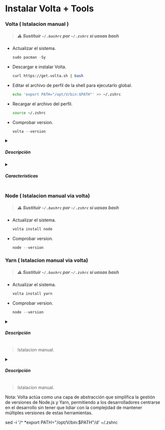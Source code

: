 <h1>Instalar Volta + Tools</h1>
 
### Volta ( Istalacion manual )
> ##### ⚠ Sustituir `~/.bashrc` por `~/.zshrc` si uasas bash
- Actualizar el sistema.
  ```js
  sudo pacman -Sy
  ```
- Descargar e instalar Volta.
  ```bash
  curl https://get.volta.sh | bash
  ```
- Editar el archivo de perfil de la shell para ejecutarlo global.
  ```bash
  echo 'export PATH="/opt/V/bin:$PATH"' >> ~/.zshrc
  ```
- Recargar el archivo del perfil.
  ```bash
  source ~/.zshrc
  ```
- Comprobar version.
  ```js
  volta --version
  ```
<details closed>
    <summary><h5>Descripción</h5></summary>
    <p>
    Es una herramienta de administración de versiones de Node.js diseñada para simplificar el proceso de manejo de múltiples versiones de Node.js y paquetes globales en entornos de desarrollo. Con Volta, puedes seleccionar una versión de Node.js y dejar de preocuparte por cambiarla manualmente entre proyectos. Permite instalar binarios de paquetes npm en tu cadena de herramientas sin tener que reinstalarlos periódicamente o averiguar por qué han dejado de funcionar.
    </p>
</details>
<details closed>
    <summary><h5>Características</h5></summary>
    <ul>
    <li>
    Resolución inteligente de versiones: Basándose en los manifiestos de los gestores de paquetes, Volta asegura versiones confiables y consistentes en todos los proyectos.
    </li>
    <li>
    Cambios fluidos entre versiones de Node.js: Permite cambiar entre versiones de Node.js sin modificar las variables de entorno PATH.
    </li>
    <li>
    Soporte para herramientas instaladas globalmente: Integra directamente con npm y yarn, permitiendo gestionar tanto Node.js como los paquetes globales relacionados.
    </li>
    <li>
    Caché inteligente: Mejora el flujo de trabajo de desarrollo al acelerar la carga de paquetes y herramientas.
    </li> 
    <li>
    Compatibilidad con .nvmrc: Soporta el mismo archivo de configuración que NVM, facilitando la transición entre herramientas.
    </li> 
    <li>
    Ambientes reproductibles para colaboradores: Al guardar la versión exacta de Node.js en el package.json, garantiza que todos los colaboradores trabajen con la misma versión, promoviendo la consistencia en equipos de desarrollo distribuidos.
    </li> 
    </ul>
</details>

### Node ( Istalacion manual via volta)

> ##### ⚠ Sustituir `~/.bashrc` por `~/.zshrc` si uasas bash

- Actualizar el sistema.
  ```js
  volta install node
  ```
- Comprobar version.
  ```js
  node --version
  ```

### Yarn ( Istalacion manual via volta)

> ##### ⚠ Sustituir `~/.bashrc` por `~/.zshrc` si uasas bash

- Actualizar el sistema.
  ```js
  volta install yarn
  ```
- Comprobar version.
  ```js
  node --version
  ```  

<details closed>
    <summary><h5>Descripción</h5></summary>
    <p>
    Es un entorno de ejecución de JavaScript de alto rendimiento y de código abierto. Se utiliza para ejecutar código JavaScript fuera de un navegador web, permitiendo el desarrollo de aplicaciones de servidor, scripts y herramientas de línea de comandos.
    </p>
</details>

> Istalacion manual.

<details closed>
    <summary><h5>Descripción</h5></summary>
    <p>
    Es un administrador de paquetes de JavaScript alternativo a npm. Ofrece mejoras en términos de velocidad, seguridad y simplicidad en comparación con npm. Al igual que Node.js.
    </p>
</details>

> Istalacion manual.

Nota: Volta actúa como una capa de abstracción que simplifica la gestión de versiones de Node.js y Yarn, permitiendo a los desarrolladores centrarse en el desarrollo sin tener que lidiar con la complejidad de mantener múltiples versiones de estas herramientas.

sed -i '/^ \*export PATH="\/opt\/V\/bin:$PATH"/d' ~/.zshrc

<!--
Agregar alias en la terminal para ajusta la imagen a la caja del neofetch

alias neofetch="neofetch --size none"
--!>
